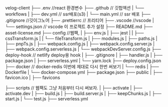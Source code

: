 velog-client
├── .env //react 환경변수
├── .github // 깃헙액션
|   └── workflows
|       ├── dev.yml // ssr배포(s3)
|       └── main.yml // ssr 배포
├── .gitignore //깃이그노어
├── .prettierrc // 프리티어
├── .vscode //vscode
|   └── settings.json // vscode 이 프로젝트 추가 설정
├── README.md
├── asset-license.md
├── config //웹팩, 
|   ├── env.js
|   ├── jest
|   |   ├── cssTransform.js
|   |   └── fileTransform.js
|   ├── modules.js
|   ├── paths.js
|   ├── pnpTs.js
|   ├── webpack.config.js
|   ├── webpack.config.server.js
|   ├── webpack.config.serverless.js
|   └── webpackDevServer.config.js
├── deploy-hook // netlify deploy용 hook
|   ├── .gitignore
|   ├── handler.js
|   ├── package.json
|   ├── serverless.yml
|   └── yarn.lock
├── deploy.config.json
├── docker // docker-redis 이번에 제대로 다시 한번 써보기
|   └── redis
|       ├── Dockerfile
|       └── docker-compose.yml
├── package.json
├── public
|   ├── favicon.ico
|   ├── favicons

├── scripts // 웹팩도 그냥 처음부터 다시 써보자.
|   ├── activate
|   ├── activate.dev
|   ├── build.js
|   ├── build.server.js
|   ├── keepChunks.js
|   ├── start.js
|   └── test.js
├── serverless.yml


```

